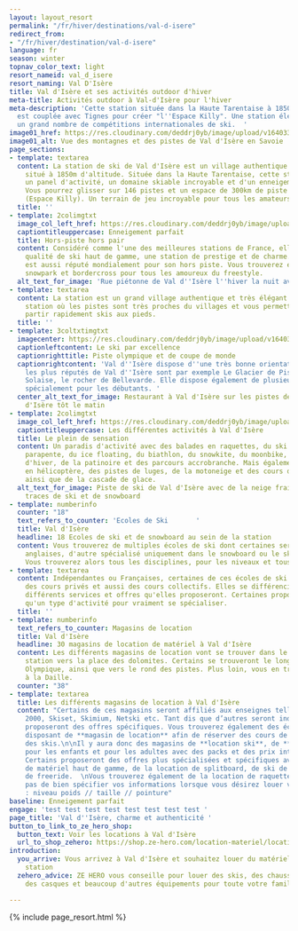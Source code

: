 ```yaml
---
layout: layout_resort
permalink: "/fr/hiver/destinations/val-d-isere"
redirect_from:
- "/fr/hiver/destination/val-d-isere"
language: fr
season: winter
topnav_color_text: light
resort_nameid: val_d_isere
resort_naming: Val D'Isère
title: Val d'Isère et ses activités outdoor d'hiver
meta-title: Activités outdoor à Val-d'Isère pour l'hiver
meta-description: 'Cette station située dans la Haute Tarentaise à 1850m d''altitude
  est couplée avec Tignes pour créer "l''Espace Killy". Une station élégante qui accueille
  un grand nombre de compétitions internationales de ski.  '
image01_href: https://res.cloudinary.com/deddrj0yb/image/upload/v1640338305/website/resorts/val-d-isere/yann-allegre-jk9B7M0OSnE-unsplash_i5yqk3.jpg
image01_alt: Vue des montagnes et des pistes de Val d'Isère en Savoie
page_sections:
- template: textarea
  content: La station de ski de Val d'Isère est un village authentique et très élégant
    situé à 1850m d'altitude. Située dans la Haute Tarentaise, cette station offre
    un panel d'activité, un domaine skiable incroyable et d'un enneigement exceptionnel.
    Vous pourrez glisser sur 146 pistes et un espace de 300km de piste relié à Tignes
    (Espace Killy). Un terrain de jeu incroyable pour tous les amateurs de ski.
  title: ''
- template: 2colimgtxt
  image_col_left_href: https://res.cloudinary.com/deddrj0yb/image/upload/v1640338319/website/resorts/val-d-isere/kamala-bright-HqknZ4LufDE-unsplash_swsl2n.jpg
  captiontitleuppercase: Enneigement parfait
  title: Hors-piste hors pair
  content: Considéré comme l'une des meilleures stations de France, elle offre une
    qualité de ski haut de gamme, une station de prestige et de charme. Son domaine
    est aussi réputé mondialement pour son hors piste. Vous trouverez également des
    snowpark et bordercross pour tous les amoureux du freestyle.
  alt_text_for_image: 'Rue piétonne de Val d''Isère l''hiver la nuit avec des piétons '
- template: textarea
  content: La station est un grand village authentique et très élégant. C'est une
    station où les pistes sont très proches du villages et vous permettes alors de
    partir rapidement skis aux pieds.
  title: ''
- template: 3coltxtimgtxt
  imagecenter: https://res.cloudinary.com/deddrj0yb/image/upload/v1640338304/website/resorts/val-d-isere/yann-allegre-K--ihYGUN_o-unsplash_jmukuc.jpg
  captionleftcontent: Le ski par excellence
  captionrighttitle: Piste olympique et de coupe de monde
  captionrightcontent: 'Val d''Isère dispose d''une très bonne orientation. Les secteurs
    les plus réputés de Val d''Isère sont par exemple Le Glacier de Pissaillas, La
    Solaise, le rocher de Bellevarde. Elle dispose également de plusieurs espace dédiées
    spécialement pour les débutants. '
  center_alt_text_for_image: Restaurant à Val d'Isère sur les pistes de ski de val
    d'Isère tôt le matin
- template: 2colimgtxt
  image_col_left_href: https://res.cloudinary.com/deddrj0yb/image/upload/v1640338328/website/resorts/val-d-isere/tim-arnold-8MvJLXVBAWg-unsplash_vxmah1.jpg
  captiontitleuppercase: Les différentes activités à Val d'Isère
  title: Le plein de sensation
  content: Un paradis d'activité avec des balades en raquettes, du ski de fond, du
    parapente, du ice floating, du biathlon, du snowkite, du moonbike, de l'équitation
    d'hiver, de la patinoire et des parcours accrobranche. Mais également des tours
    en hélicoptère, des pistes de luges, de la motoneige et des cours de pilotage
    ainsi que de la cascade de glace.
  alt_text_for_image: Piste de ski de Val d'Isère avec de la neige fraiche et des
    traces de ski et de snowboard
- template: numberinfo
  counter: "18"
  text_refers_to_counter: 'Ecoles de Ski       '
  title: Val d'Isère
  headline: 18 Ecoles de ski et de snowboard au sein de la station
  content: Vous trouverez de multiples écoles de ski dont certaines seront spécialement
    anglaises, d'autre spécialisé uniquement dans le snowboard ou le ski de randonnée.
    Vous trouverez alors tous les disciplines, pour les niveaux et tous les goûts.
- template: textarea
  content: Indépendantes ou Françaises, certaines de ces écoles de ski proposeront
    des cours privés et aussi des cours collectifs. Elles se différencieront par les
    différents services et offres qu'elles proposeront. Certaines proposeront également
    qu'un type d'activité pour vraiment se spécialiser.
  title: ''
- template: numberinfo
  text_refers_to_counter: Magasins de location
  title: Val d'Isère
  headline: 30 magasins de location de matériel à Val d'Isère
  content: Les différents magasins de location vont se trouver dans le centre de la
    station vers la place des dolomites. Certains se trouveront le long de l'avenue
    Olympique, ainsi que vers le rond des pistes. Plus loin, vous en trouverez également
    à la Daille.
  counter: "38"
- template: textarea
  title: Les différents magasins de location à Val d'Isère
  content: "Certains de ces magasins seront affiliés aux enseignes telles que Sport
    2000, Skiset, Skimium, Netski etc. Tant dis que d’autres seront indépendants et
    proposeront des offres spécifiques. Vous trouverez également des écoles de ski
    disposant de **magasin de location** afin de réserver des cours de ski et de louer
    des skis.\n\nIl y aura donc des magasins de **location ski**, de **location snowboard**
    pour les enfants et pour les adultes avec des packs et des prix intéressants.
    Certains proposeront des offres plus spécialisées et spécifiques avec de la location
    de matériel haut de gamme, de la location de splitboard, de ski de randonnée et
    de freeride.  \nVous trouverez également de la location de raquette et de luge.\n\nN’oubliez
    pas de bien spécifier vos informations lorsque vous désirez louer votre matériel
    : niveau poids // taille // pointure"
baseline: Enneigement parfait
engage: 'test test test test test test test test '
page_title: 'Val d''Isère, charme et authenticité '
button_to_link_to_ze_hero_shop:
  button_text: Voir les locations à Val d'Isère
  url_to_shop_zehero: https://shop.ze-hero.com/location-materiel/location-ski/location-ski-enfant?station=val-disere&equipmentslug=%2Flocation-ski&rental_quality=0&oldslug=%2Flocation-ski&subslug=%2Flocation-ski-adulte&start-date=25%2F12%2F2021&number_rental_days=1
introduction:
  you_arrive: Vous arrivez à Val d'Isère et souhaitez louer du matériel dans cette
    station
  zehero_advice: ZE HERO vous conseille pour louer des skis, des chaussures de ski,
    des casques et beaucoup d'autres équipements pour toute votre famille

---
```

{% include page_resort.html %}